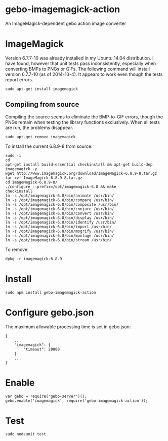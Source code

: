 gebo-imagemagick-action
=======================

An ImageMagick-dependent gebo action image converter

# ImageMagick

Version 6.7.7-10 was already installed in my Ubuntu 14.04 distribution. I have found, however that unit
tests pass inconsistently, especially when converting BMPs to PNGs or GIFs. The following command will
install version 6.7.7-10 (as of 2014-10-4). It appears to work even though the tests report errors.

```
sudo apt-get install imagemagick
```

## Compiling from source

Compiling the source seems to eliminate the BMP-to-GIF errors, though the PNGs remain when testing
the library functions exclusively. When all tests are run, the problems disappear.

```
sudo apt-get remove imagemagick
```

To install the current 6.8.9-8 from source:

```
sudo -i
cd
apt-get install build-essential checkinstall && apt-get build-dep imagemagick -y
wget http://www.imagemagick.org/download/ImageMagick-6.8.9-8.tar.gz
tar xvf ImageMagick-6.8.9-8.tar.gz
cd ImageMagick-6.8.9-8/
./configure --prefix=/opt/imagemagick-6.8 && make
checkinstall
ln -s /opt/imagemagick-6.8/bin/animate /usr/bin/
ln -s /opt/imagemagick-6.8/bin/compare /usr/bin/
ln -s /opt/imagemagick-6.8/bin/composite /usr/bin/
ln -s /opt/imagemagick-6.8/bin/conjure /usr/bin/
ln -s /opt/imagemagick-6.8/bin/convert /usr/bin/
ln -s /opt/imagemagick-6.8/bin/display /usr/bin/
ln -s /opt/imagemagick-6.8/bin/identify /usr/bin/
ln -s /opt/imagemagick-6.8/bin/import /usr/bin/
ln -s /opt/imagemagick-6.8/bin/mogrify /usr/bin/
ln -s /opt/imagemagick-6.8/bin/montage /usr/bin/
ln -s /opt/imagemagick-6.8/bin/stream /usr/bin/
```

To remove:

```
dpkg -r imagemagick-6.8.9
```

# Install

```
sudo npm install gebo-imagemagick-action
```

# Configure gebo.json

The maximum allowable processing time is set in gebo.json:

```
{
    ...
    "imagemagick": {
        "timeout": 20000
    }
    ...
}
```

# Enable

```
var gebo = require('gebo-server')();
gebo.enable('imagemagick', require('gebo-imagemagick-action'));
``` 

# Test

```
sudo nodeunit test
```


